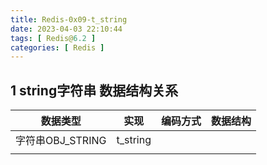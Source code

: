 ```yaml
---
title: Redis-0x09-t_string
date: 2023-04-03 22:10:44
tags: [ Redis@6.2 ]
categories: [ Redis ]
---
```

## 1 string字符串 数据结构关系

| 数据类型         | 实现     | 编码方式 | 数据结构 |
| ---------------- | -------- | -------- | -------- |
| 字符串OBJ_STRING | t_string |          |          |
|                  |          |          |          |
